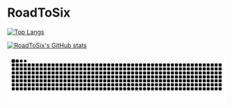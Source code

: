 # RoadToSix



[![Top Langs](https://github-readme-stats.vercel.app/api/top-langs/?username=roadtosixx&layout=compact)](https://github.com/anuraghazra/github-readme-stats)

[![RoadToSix's GitHub stats](https://github-readme-stats.vercel.app/api?username=roadtosixx&theme=tokyonight)](https://github.com/anuraghazra/github-readme-stats)

<img src="https://raw.githubusercontent.com/JayantGoel001/JayantGoel001/master/github-contribution-grid-snake.svg">
<!--
**roadtosixx/roadtosixx** is a ✨ _special_ ✨ repository because its `README.md` (this file) appears on your GitHub profile.

Here are some ideas to get you started:

- 🔭 I’m currently working on ...
- 🌱 I’m currently learning ...
- 👯 I’m looking to collaborate on ...
- 🤔 I’m looking for help with ...
- 💬 Ask me about ...
- 📫 How to reach me: ...
- 😄 Pronouns: ...
- ⚡ Fun fact: ...
-->
